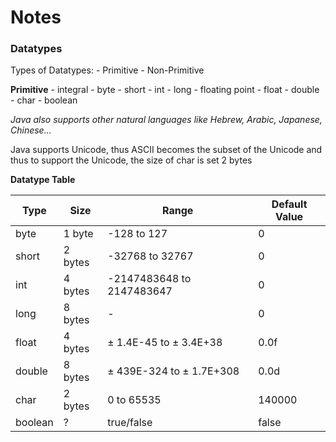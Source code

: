 # Notes

### Datatypes

Types of Datatypes:
	- Primitive
	- Non-Primitive

**Primitive**
	- integral
		- byte
		- short
		- int
		- long
	- floating point
		- float
		- double
	- char
	- boolean

*Java also supports other natural languages like Hebrew, Arabic, Japanese, Chinese...*

Java supports Unicode, thus ASCII becomes the subset of the Unicode and thus to support the Unicode, the size of char is set 2 bytes

**Datatype Table**

| Type | Size | Range | Default Value |
| ---- | ---- | ----- | ------------ |
| byte | 1 byte | -128 to 127 | 0 |
| short | 2 bytes | -32768 to 32767 | 0 |
| int | 4 bytes | -2147483648 to 2147483647 | 0 |
| long | 8 bytes | - | 0 |
| float | 4 bytes | ± 1.4E-45 to ± 3.4E+38 | 0.0f |
| double | 8 bytes | ± 439E-324 to ± 1.7E+308 | 0.0d |
| char | 2 bytes | 0 to 65535 | 140000 |
| boolean | ? | true/false | false | 
